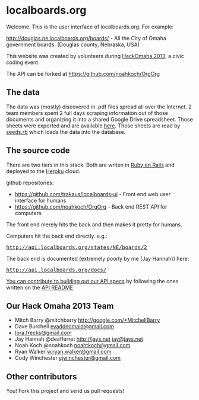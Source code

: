 localboards.org
===============

Welcome. This is the user interface of localboards.org. For example:

http://douglas.ne.localboards.org/boards/ - All the City of Omaha government boards. (Douglas county, Nebraska, USA) 

This website was created by volunteers during [HackOmaha 2013](https://twitter.com/HackOmaha), a civic coding event.

The API can be forked at https://github.com/noahkoch/OrgOrg

The data
--------

The data was (mostly) discovered in .pdf files spread all over the Internet. 2 team members spent 2 full days 
scraping information out of those documents and organizing it into a shared Google Drive spreadsheet. Those sheets
were exported and are available [here](https://github.com/noahkoch/OrgOrg/tree/master/db/human_data_entry).
Those sheets are read by [seeds.rb](https://github.com/noahkoch/OrgOrg/blob/master/db/seeds.rb) which loads the data
into the database. 


The source code
---------------

There are two tiers in this stack. Both are writen in [Ruby on Rails](http://rubyonrails.org/) and deployed to 
the [Heroku](http://heroku.com) cloud.

github repositories:
* https://github.com/trakaus/localboards-ui - Front end web user interface for humans
* https://github.com/noahkoch/OrgOrg - Back end REST API for computers

The front end merely hits the back and then makes it pretty for humans. 

Computers hit the back end directly. e.g.:

<tt>http://api.localboards.org/states/NE/boards/2</tt>
    
The back end is documented (extremely poorly by me (Jay Hannah)) here:

<tt>http://api.localboards.org/docs/</tt>

[You can contribute to building out our API specs](https://github.com/noahkoch/OrgOrg/tree/master/public/docs/specs)
by following the ones written on the [API README](https://github.com/noahkoch/OrgOrg/blob/master/README.md)


Our Hack Omaha 2013 Team
------------------------

* Mitch Barry @mitchbarry http://google.com/+MitchellBarry
* Dave Burchell evaddnomaid@gmail.com
* lora.frecks@gmail.com
* Jay Hannah @deafferret http://jays.net jay@jays.net
* Noah Koch @noahkoch noahtkoch@gmail.com
* Ryan Walker w.ryan.walker@gmail.com 
* Cody Winchester cjwinchester@gmail.com 


Other contributors
------------------

You! Fork this project and send us pull requests!

